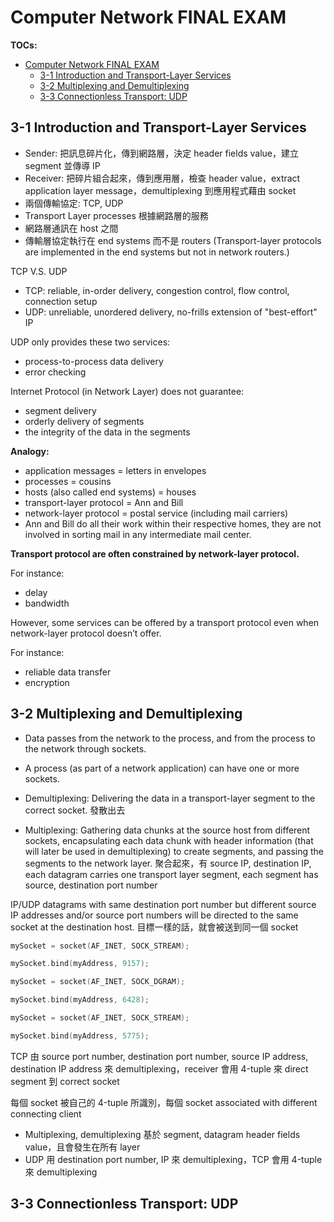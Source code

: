 # Computer Network FINAL EXAM

**TOCs:**
- [Computer Network FINAL EXAM](#computer-network-final-exam)
  - [3-1 Introduction and Transport-Layer Services](#3-1-introduction-and-transport-layer-services)
  - [3-2 Multiplexing and Demultiplexing](#3-2-multiplexing-and-demultiplexing)
  - [3-3 Connectionless Transport: UDP](#3-3-connectionless-transport-udp)


## 3-1 Introduction and Transport-Layer Services

- Sender: 把訊息碎片化，傳到網路層，決定 header fields value，建立 segment 並傳導 IP
- Receiver: 把碎片組合起來，傳到應用層，檢查 header value，extract application layer message，demultiplexing 到應用程式藉由 socket
- 兩個傳輸協定: TCP, UDP
- Transport Layer processes 根據網路層的服務
- 網路層通訊在 host 之間
- 傳輸層協定執行在 end systems 而不是 routers (Transport-layer protocols are implemented in the end systems but not in network routers.)

TCP V.S. UDP
- TCP: reliable, in-order delivery, congestion control, flow control, connection setup
- UDP: unreliable, unordered delivery, no-frills extension of "best-effort" IP

UDP only provides these two services:

- process-to-process data delivery
- error checking

Internet Protocol (in Network Layer) does not guarantee:

- segment delivery
- orderly delivery of segments
- the integrity of the data in the segments

**Analogy:**

- application messages = letters in envelopes
- processes = cousins
- hosts (also called end systems) = houses
- transport-layer protocol = Ann and Bill
- network-layer protocol = postal service (including mail carriers)
- Ann and Bill do all their work within their respective homes, they are not involved in sorting mail in any intermediate mail center.

**Transport protocol are often constrained by network-layer protocol.**

For instance:

- delay
- bandwidth

However, some services can be offered by a transport protocol even when network-layer protocol doesn’t offer.

For instance:

- reliable data transfer
- encryption


## 3-2 Multiplexing and Demultiplexing

- Data passes from the network to the process, and from the process to the network through sockets.
- A process (as part of a network application) can have one or more sockets.

- Demultiplexing: Delivering the data in a transport-layer segment to the correct socket. 發散出去
- Multiplexing: Gathering data chunks at the source host from different sockets, encapsulating each data chunk with header information (that will later be used in demultiplexing) to create segments, and passing the segments to the network layer. 聚合起來，有 source IP, destination IP, each datagram carries one transport layer segment, each segment has source, destination port number

IP/UDP datagrams with same destination port number but different source IP addresses and/or source port numbers will be directed to the same socket at the destination host. 目標一樣的話，就會被送到同一個 socket

```cpp
mySocket = socket(AF_INET, SOCK_STREAM);

mySocket.bind(myAddress, 9157);
```

```cpp
mySocket = socket(AF_INET, SOCK_DGRAM);

mySocket.bind(myAddress, 6428);
```

```cpp
mySocket = socket(AF_INET, SOCK_STREAM);

mySocket.bind(myAddress, 5775);
```

TCP 由 source port number, destination port number, source IP address, destination IP address 來 demultiplexing，receiver 會用 4-tuple 來 direct segment 到 correct socket

每個 socket 被自己的 4-tuple 所識別，每個 socket associated with different connecting client

- Multiplexing, demultiplexing 基於 segment, datagram header fields value，且會發生在所有 layer
- UDP 用 destination port number, IP 來 demultiplexing，TCP 會用 4-tuple 來 demultiplexing

## 3-3 Connectionless Transport: UDP